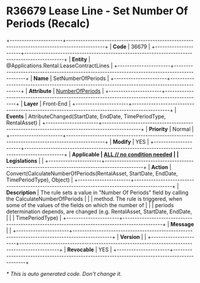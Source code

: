 ﻿---
erp.type: front-end-business-rule
erp.entity: Applications.Rental.LeaseContractLines
---

# R36679 Lease Line - Set Number Of Periods (Recalc)
+----------------------+----------------------------------------------------------------------------------------------+
| **Code**             | 36679                                                                                        |
+----------------------+----------------------------------------------------------------------------------------------+
| **Entity**           | @Applications.Rental.LeaseContractLines                                                      |
+----------------------+----------------------------------------------------------------------------------------------+
| **Name**             | SetNumberOfPeriods                                                                           |
+----------------------+----------------------------------------------------------------------------------------------+
| **Attribute**        | [NumberOfPeriods](../entities/Applications.Rental.LeaseContractLines.md#numberofperiods)     |
+----------------------+----------------------------------------------------------------------------------------------+
| **Layer**            | Front-End                                                                                    |
+----------------------+----------------------------------------------------------------------------------------------+
| **Events**           | AttributeChanged(StartDate, EndDate, TimePeriodType, RentalAsset)                            |
+----------------------+----------------------------------------------------------------------------------------------+
| **Priority**         | Normal                                                                                       |
+----------------------+----------------------------------------------------------------------------------------------+
| **Modify**           | YES                                                                                          |
+----------------------+----------------------------------------------------------------------------------------------+
| **Applicable         | [ALL // no condition needed](xref:applicable-legislations)                                   |
| Legislations**       |                                                                                              |
+----------------------+----------------------------------------------------------------------------------------------+
| **Action**           | Convert(CalculateNumberOfPeriods(RentalAsset, StartDate, EndDate, TimePeriodType), Object)   |
+----------------------+----------------------------------------------------------------------------------------------+
| **Description**      | The rule sets a value in "Number Of Periods" field by calling the CalculateNumberOfPeriods   |
|                      | method. The rule is triggered, when some of the values of the fields on which the number of  |
|                      | periods determination depends, are changed (e.g. RentalAsset, StartDate, EndDate,            |
|                      | TimePeriodType)                                                                              |
+----------------------+----------------------------------------------------------------------------------------------+
| **Message**          |                                                                                              |
+----------------------+----------------------------------------------------------------------------------------------+
| **Version**          |                                                                                              |
+----------------------+----------------------------------------------------------------------------------------------+
| **Revocable**        | YES                                                                                          |
+----------------------+----------------------------------------------------------------------------------------------+

*\* This is auto generated code. Don't change it.*
